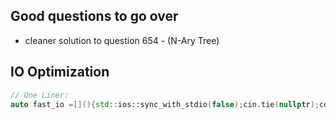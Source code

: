 ## Good questions to go over
- cleaner solution to question 654 - (N-Ary Tree)

## IO Optimization
```c++
// One Liner:
auto fast_io =[](){std::ios::sync_with_stdio(false);cin.tie(nullptr);cout.tie(nullptr);return 0;}();
```